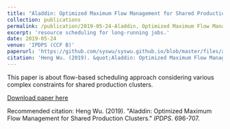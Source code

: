 ```yaml
---
title: "Aladdin: Optimized Maximum Flow Management for Shared Production Clusters"
collection: publications
permalink: /publication/2019-05-24-Aladdin, Optimized Maximum Flow Management for Shared Production Clusters-1
excerpt: 'resource scheduling for long-running jobs.'
date: 2019-05-24
venue: 'IPDPS (CCF B)'
paperurl: 'https://github.com/syswu/syswu.github.io/blob/master/files/aladdin_ipdps19.pdf'
citation: 'Heng Wu. (2019). &quot;Aladdin: Optimized Maximum Flow Management for Shared Production Clusters.&quot; <i>IPDPS</i>. 696-707.'
---
```

This paper is about flow-based scheduling approach considering various complex constraints for shared production clusters.

[Download paper here](https://github.com/syswu/syswu.github.io/blob/master/files/aladdin_ipdps19.pdf)

Recommended citation: Heng Wu. (2019). "Aladdin: Optimized Maximum Flow Management for Shared Production Clusters." <i>IPDPS</i>. 696-707.
